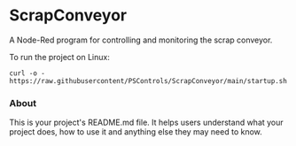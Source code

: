 ScrapConveyor
=============

A Node-Red program for controlling and monitoring the scrap conveyor.

To run the project on Linux: 
```
curl -o - https://raw.githubusercontent/PSControls/ScrapConveyor/main/startup.sh
```

### About

This is your project's README.md file. It helps users understand what your
project does, how to use it and anything else they may need to know.

